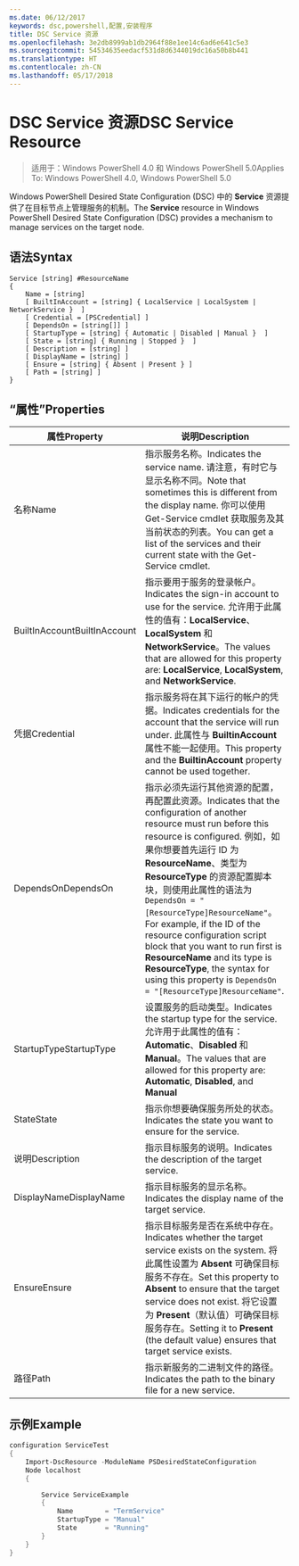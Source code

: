 ```yaml
---
ms.date: 06/12/2017
keywords: dsc,powershell,配置,安装程序
title: DSC Service 资源
ms.openlocfilehash: 3e2db8999ab1db2964f88e1ee14c6ad6e641c5e3
ms.sourcegitcommit: 54534635eedacf531d8d6344019dc16a50b8b441
ms.translationtype: HT
ms.contentlocale: zh-CN
ms.lasthandoff: 05/17/2018
---
```

# <a name="dsc-service-resource"></a><span data-ttu-id="941e9-103">DSC Service 资源</span><span class="sxs-lookup"><span data-stu-id="941e9-103">DSC Service Resource</span></span>

> <span data-ttu-id="941e9-104">适用于：Windows PowerShell 4.0 和 Windows PowerShell 5.0</span><span class="sxs-lookup"><span data-stu-id="941e9-104">Applies To: Windows PowerShell 4.0, Windows PowerShell 5.0</span></span>


<span data-ttu-id="941e9-105">Windows PowerShell Desired State Configuration (DSC) 中的 **Service** 资源提供了在目标节点上管理服务的机制。</span><span class="sxs-lookup"><span data-stu-id="941e9-105">The **Service** resource in Windows PowerShell Desired State Configuration (DSC) provides a mechanism to manage services on the target node.</span></span>

## <a name="syntax"></a><span data-ttu-id="941e9-106">语法</span><span class="sxs-lookup"><span data-stu-id="941e9-106">Syntax</span></span>

```
Service [string] #ResourceName
{
    Name = [string]
    [ BuiltInAccount = [string] { LocalService | LocalSystem | NetworkService }  ]
    [ Credential = [PSCredential] ]
    [ DependsOn = [string[]] ]
    [ StartupType = [string] { Automatic | Disabled | Manual }  ]
    [ State = [string] { Running | Stopped }  ]
    [ Description = [string] ]
    [ DisplayName = [string] ]
    [ Ensure = [string] { Absent | Present } ]
    [ Path = [string] ]
}
```

## <a name="properties"></a><span data-ttu-id="941e9-107">“属性”</span><span class="sxs-lookup"><span data-stu-id="941e9-107">Properties</span></span>

|  <span data-ttu-id="941e9-108">属性</span><span class="sxs-lookup"><span data-stu-id="941e9-108">Property</span></span>  |  <span data-ttu-id="941e9-109">说明</span><span class="sxs-lookup"><span data-stu-id="941e9-109">Description</span></span>   |
|---|---|
| <span data-ttu-id="941e9-110">名称</span><span class="sxs-lookup"><span data-stu-id="941e9-110">Name</span></span>| <span data-ttu-id="941e9-111">指示服务名称。</span><span class="sxs-lookup"><span data-stu-id="941e9-111">Indicates the service name.</span></span> <span data-ttu-id="941e9-112">请注意，有时它与显示名称不同。</span><span class="sxs-lookup"><span data-stu-id="941e9-112">Note that sometimes this is different from the display name.</span></span> <span data-ttu-id="941e9-113">你可以使用 Get-Service cmdlet 获取服务及其当前状态的列表。</span><span class="sxs-lookup"><span data-stu-id="941e9-113">You can get a list of the services and their current state with the Get-Service cmdlet.</span></span>|
| <span data-ttu-id="941e9-114">BuiltInAccount</span><span class="sxs-lookup"><span data-stu-id="941e9-114">BuiltInAccount</span></span>| <span data-ttu-id="941e9-115">指示要用于服务的登录帐户。</span><span class="sxs-lookup"><span data-stu-id="941e9-115">Indicates the sign-in account to use for the service.</span></span> <span data-ttu-id="941e9-116">允许用于此属性的值有：**LocalService**、**LocalSystem** 和 **NetworkService**。</span><span class="sxs-lookup"><span data-stu-id="941e9-116">The values that are allowed for this property are: **LocalService**, **LocalSystem**, and **NetworkService**.</span></span>|
| <span data-ttu-id="941e9-117">凭据</span><span class="sxs-lookup"><span data-stu-id="941e9-117">Credential</span></span>| <span data-ttu-id="941e9-118">指示服务将在其下运行的帐户的凭据。</span><span class="sxs-lookup"><span data-stu-id="941e9-118">Indicates credentials for the account that the service will run under.</span></span> <span data-ttu-id="941e9-119">此属性与 __BuiltinAccount__ 属性不能一起使用。</span><span class="sxs-lookup"><span data-stu-id="941e9-119">This property and the __BuiltinAccount__ property cannot be used together.</span></span>|
| <span data-ttu-id="941e9-120">DependsOn</span><span class="sxs-lookup"><span data-stu-id="941e9-120">DependsOn</span></span>| <span data-ttu-id="941e9-121">指示必须先运行其他资源的配置，再配置此资源。</span><span class="sxs-lookup"><span data-stu-id="941e9-121">Indicates that the configuration of another resource must run before this resource is configured.</span></span> <span data-ttu-id="941e9-122">例如，如果你想要首先运行 ID 为 __ResourceName__、类型为 __ResourceType__ 的资源配置脚本块，则使用此属性的语法为 `DependsOn = "[ResourceType]ResourceName"`。</span><span class="sxs-lookup"><span data-stu-id="941e9-122">For example, if the ID of the resource configuration script block that you want to run first is __ResourceName__ and its type is __ResourceType__, the syntax for using this property is `DependsOn = "[ResourceType]ResourceName"`.</span></span>|
| <span data-ttu-id="941e9-123">StartupType</span><span class="sxs-lookup"><span data-stu-id="941e9-123">StartupType</span></span>| <span data-ttu-id="941e9-124">设置服务的启动类型。</span><span class="sxs-lookup"><span data-stu-id="941e9-124">Indicates the startup type for the service.</span></span> <span data-ttu-id="941e9-125">允许用于此属性的值有：**Automatic**、**Disabled** 和 **Manual**。</span><span class="sxs-lookup"><span data-stu-id="941e9-125">The values that are allowed for this property are: **Automatic**, **Disabled**, and **Manual**</span></span>|
| <span data-ttu-id="941e9-126">State</span><span class="sxs-lookup"><span data-stu-id="941e9-126">State</span></span>| <span data-ttu-id="941e9-127">指示你想要确保服务所处的状态。</span><span class="sxs-lookup"><span data-stu-id="941e9-127">Indicates the state you want to ensure for the service.</span></span>|
| <span data-ttu-id="941e9-128">说明</span><span class="sxs-lookup"><span data-stu-id="941e9-128">Description</span></span> | <span data-ttu-id="941e9-129">指示目标服务的说明。</span><span class="sxs-lookup"><span data-stu-id="941e9-129">Indicates the description of the target service.</span></span>|
| <span data-ttu-id="941e9-130">DisplayName</span><span class="sxs-lookup"><span data-stu-id="941e9-130">DisplayName</span></span> | <span data-ttu-id="941e9-131">指示目标服务的显示名称。</span><span class="sxs-lookup"><span data-stu-id="941e9-131">Indicates the display name of the target service.</span></span>|
| <span data-ttu-id="941e9-132">Ensure</span><span class="sxs-lookup"><span data-stu-id="941e9-132">Ensure</span></span> | <span data-ttu-id="941e9-133">指示目标服务是否在系统中存在。</span><span class="sxs-lookup"><span data-stu-id="941e9-133">Indicates whether the target service exists on the system.</span></span> <span data-ttu-id="941e9-134">将此属性设置为 **Absent** 可确保目标服务不存在。</span><span class="sxs-lookup"><span data-stu-id="941e9-134">Set this property to **Absent** to ensure that the target service does not exist.</span></span> <span data-ttu-id="941e9-135">将它设置为 **Present**（默认值）可确保目标服务存在。</span><span class="sxs-lookup"><span data-stu-id="941e9-135">Setting it to **Present** (the default value) ensures that target service exists.</span></span>|
| <span data-ttu-id="941e9-136">路径</span><span class="sxs-lookup"><span data-stu-id="941e9-136">Path</span></span> | <span data-ttu-id="941e9-137">指示新服务的二进制文件的路径。</span><span class="sxs-lookup"><span data-stu-id="941e9-137">Indicates the path to the binary file for a new service.</span></span>|

## <a name="example"></a><span data-ttu-id="941e9-138">示例</span><span class="sxs-lookup"><span data-stu-id="941e9-138">Example</span></span>

```powershell
configuration ServiceTest
{
    Import-DscResource -ModuleName PSDesiredStateConfiguration
    Node localhost
    {

        Service ServiceExample
        {
            Name        = "TermService"
            StartupType = "Manual"
            State       = "Running"
        }
    }
}
```
